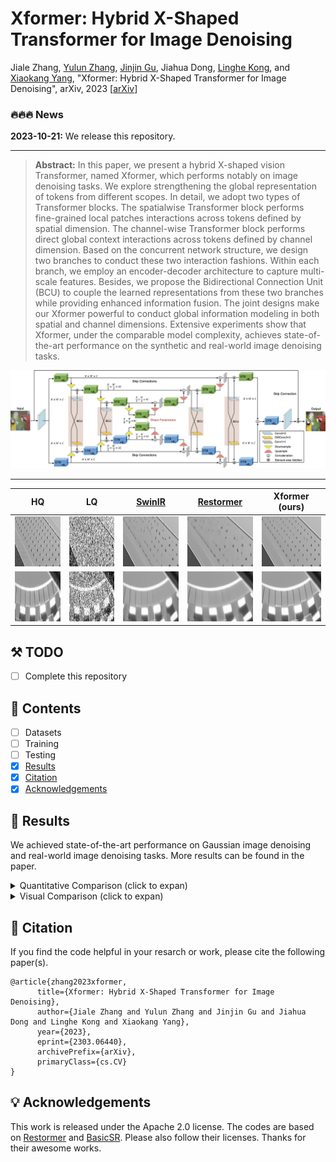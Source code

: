 # Xformer: Hybrid X-Shaped Transformer for Image Denoising

Jiale Zhang, [Yulun Zhang](http://yulunzhang.com/), [Jinjin Gu](https://www.jasongt.com/), Jiahua Dong, [Linghe Kong](https://www.cs.sjtu.edu.cn/~linghe.kong/), and [Xiaokang Yang](https://scholar.google.com/citations?user=yDEavdMAAAAJ), "Xformer: Hybrid X-Shaped Transformer for Image Denoising", arXiv, 2023 [[arXiv](https://arxiv.org/abs/2303.06440)]

### 🔥🔥🔥 News

**2023-10-21:** We release this repository.

---

> **Abstract:** In this paper, we present a hybrid X-shaped vision Transformer, named Xformer, which performs notably on image denoising tasks. We explore strengthening the global representation of tokens from different scopes. In detail, we adopt two types of Transformer blocks. The spatialwise Transformer block performs fine-grained local patches interactions across tokens defined by spatial dimension. The channel-wise Transformer block performs direct global context interactions across tokens defined by channel dimension. Based on the concurrent network structure, we design two branches to conduct these two interaction fashions. Within each branch, we employ an encoder-decoder architecture to capture multi-scale features. Besides, we propose the Bidirectional Connection Unit (BCU) to couple the learned representations from these two branches while providing enhanced information fusion. The joint designs make our Xformer powerful to conduct global information modeling in both spatial and channel dimensions. Extensive experiments show that Xformer, under the comparable model complexity, achieves state-of-the-art performance on the synthetic and real-world image denoising tasks.

![](figs/Xformer.jpg)

---

|                     HQ                     |                       LQ                        | [SwinIR](https://github.com/JingyunLiang/SwinIR) | [Restormer](https://github.com/swz30/Restormer) |                 Xformer (ours)                  |
| :----------------------------------------: | :---------------------------------------------: | :----------------------------------------------: | :-----------------------------------------: | :-----------------------------------------: |
| <img src="figs/ComS_img_033_HQ_N50.png" height=80> | <img src="figs/ComS_img_033_LQ_N50.png" height=80> |  <img src="figs/ComS_img_033_SwinIR_N50.png" height=80>  | <img src="figs/ComS_img_033_Restormer_N50.png" height=80> | <img src="figs/ComS_img_033_Xformer_N50.png" height=80> |
| <img src="figs/ComS_img_057_HQ_N50.png" height=80> | <img src="figs/ComS_img_057_LQ_N50.png" height=80> |  <img src="figs/ComS_img_057_SwinIR_N50.png" height=80>  | <img src="figs/ComS_img_057_Restormer_N50.png" height=80> | <img src="figs/ComS_img_057_Xformer_N50.png" height=80> |

## ⚒️ TODO

* [ ] Complete this repository

## 🔗 Contents

- [ ] Datasets
- [ ] Training
- [ ] Testing
- [x] [Results](#Results)
- [x] [Citation](#Citation)
- [x] [Acknowledgements](#Acknowledgements)

## 🔎 Results

We achieved state-of-the-art performance on Gaussian image denoising and real-world image denoising tasks. More results can be found in the paper.

<details>
<summary>Quantitative Comparison (click to expan)</summary>


- results in Table 2-4 of the main paper

<p align="center">
  <img width="900" src="figs/Results.jpg">
</p>
</details>

<details>
<summary>Visual Comparison (click to expan)</summary>



- results in Figure 4 of the main paper

<p align="center">
  <img width="900" src="figs/vis1.jpg">
</p>


- results in Figure 6 of the main paper

<p align="center">
  <img width="900" src="figs/vis2.jpg">
</p>

</details>

## 📎 Citation

If you find the code helpful in your resarch or work, please cite the following paper(s).

```
@article{zhang2023xformer,
      title={Xformer: Hybrid X-Shaped Transformer for Image Denoising}, 
      author={Jiale Zhang and Yulun Zhang and Jinjin Gu and Jiahua Dong and Linghe Kong and Xiaokang Yang},
      year={2023},
      eprint={2303.06440},
      archivePrefix={arXiv},
      primaryClass={cs.CV}
}
```

## 💡 Acknowledgements

This work is released under the Apache 2.0 license.
The codes are based on [Restormer](https://github.com/swz30/Restormer) and [BasicSR](https://github.com/XPixelGroup/BasicSR). Please also follow their licenses. Thanks for their awesome works.

